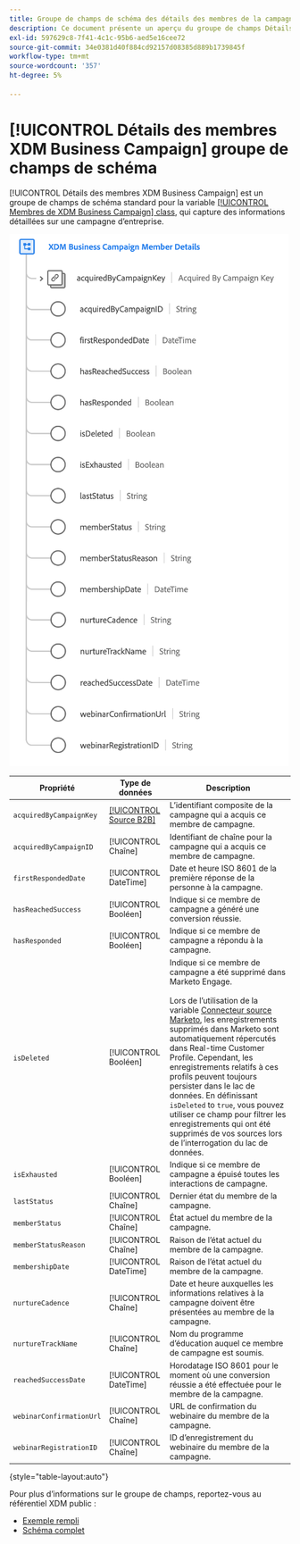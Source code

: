 ```yaml
---
title: Groupe de champs de schéma des détails des membres de la campagne commerciale XDM
description: Ce document présente un aperçu du groupe de champs Détails du membre XDM Business Campaign.
exl-id: 597629c8-7f41-4c1c-95b6-aed5e16cee72
source-git-commit: 34e0381d40f884cd92157d08385d889b1739845f
workflow-type: tm+mt
source-wordcount: '357'
ht-degree: 5%

---
```


# [!UICONTROL Détails des membres XDM Business Campaign] groupe de champs de schéma

[!UICONTROL Détails des membres XDM Business Campaign] est un groupe de champs de schéma standard pour la variable [[!UICONTROL Membres de XDM Business Campaign] class](../../classes/b2b/business-campaign-members.md), qui capture des informations détaillées sur une campagne d’entreprise.

![Structure du groupe de champs Détails des membres de XDM Business Campaign tel qu’il apparaît dans l’interface utilisateur](../../images/field-groups/b2b/business-campaign-member-details.png)

| Propriété | Type de données | Description |
| --- | --- | --- |
| `acquiredByCampaignKey` | [[!UICONTROL Source B2B]](../../data-types/b2b-source.md) | L’identifiant composite de la campagne qui a acquis ce membre de campagne. |
| `acquiredByCampaignID` | [!UICONTROL Chaîne] | Identifiant de chaîne pour la campagne qui a acquis ce membre de campagne. |
| `firstRespondedDate` | [!UICONTROL DateTime] | Date et heure ISO 8601 de la première réponse de la personne à la campagne. |
| `hasReachedSuccess` | [!UICONTROL Booléen] | Indique si ce membre de campagne a généré une conversion réussie. |
| `hasResponded` | [!UICONTROL Booléen] | Indique si ce membre de campagne a répondu à la campagne. |
| `isDeleted` | [!UICONTROL Booléen] | Indique si ce membre de campagne a été supprimé dans Marketo Engage.<br><br>Lors de l’utilisation de la variable [Connecteur source Marketo](../../../sources/connectors/adobe-applications/marketo/marketo.md), les enregistrements supprimés dans Marketo sont automatiquement répercutés dans Real-time Customer Profile. Cependant, les enregistrements relatifs à ces profils peuvent toujours persister dans le lac de données. En définissant `isDeleted` to `true`, vous pouvez utiliser ce champ pour filtrer les enregistrements qui ont été supprimés de vos sources lors de l’interrogation du lac de données. |
| `isExhausted` | [!UICONTROL Booléen] | Indique si ce membre de campagne a épuisé toutes les interactions de campagne. |
| `lastStatus` | [!UICONTROL Chaîne] | Dernier état du membre de la campagne. |
| `memberStatus` | [!UICONTROL Chaîne] | État actuel du membre de la campagne. |
| `memberStatusReason` | [!UICONTROL Chaîne] | Raison de l’état actuel du membre de la campagne. |
| `membershipDate` | [!UICONTROL DateTime] | Raison de l’état actuel du membre de la campagne. |
| `nurtureCadence` | [!UICONTROL Chaîne] | Date et heure auxquelles les informations relatives à la campagne doivent être présentées au membre de la campagne. |
| `nurtureTrackName` | [!UICONTROL Chaîne] | Nom du programme d’éducation auquel ce membre de campagne est soumis. |
| `reachedSuccessDate` | [!UICONTROL DateTime] | Horodatage ISO 8601 pour le moment où une conversion réussie a été effectuée pour le membre de la campagne. |
| `webinarConfirmationUrl` | [!UICONTROL Chaîne] | URL de confirmation du webinaire du membre de la campagne. |
| `webinarRegistrationID` | [!UICONTROL Chaîne] | ID d’enregistrement du webinaire du membre de la campagne. |

{style="table-layout:auto"}

Pour plus d’informations sur le groupe de champs, reportez-vous au référentiel XDM public :

* [Exemple rempli](https://github.com/adobe/xdm/blob/master/components/fieldgroups/campaign-member/campaign-member-details.example.1.json)
* [Schéma complet](https://github.com/adobe/xdm/blob/master/components/fieldgroups/campaign-member/campaign-member-details.schema.json)

